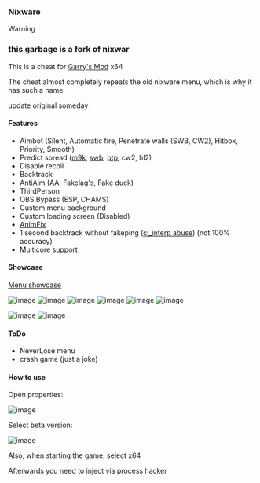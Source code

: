 ### Nixware

> [!WARNING]
> ### this garbage is a fork of nixwar

This is a cheat for [Garry's Mod](https://store.steampowered.com/app/4000/Garrys_Mod/) x64

The cheat almost completely repeats the old nixware menu, which is why it has such a name

update original someday 

#### Features
- Aimbot (Silent, Automatic fire, Penetrate walls (SWB, CW2), Hitbox, Priority, Smooth)
- Predict spread ([m9k](https://steamcommunity.com/sharedfiles/filedetails/?id=128089118), [swb](https://steamcommunity.com/sharedfiles/filedetails/?id=2279720120), [ptp](https://steamcommunity.com/sharedfiles/filedetails/?id=187933083), cw2, hl2)
- Disable recoil
- Backtrack
- AntiAim (AA, Fakelag's, Fake duck)
- ThirdPerson
- OBS Bypass (ESP, CHAMS)
- Custom menu background
- Custom loading screen (Disabled)
- [AnimFix](https://www.unknowncheats.me/forum/garry-s-mod/502883-animfix-fake-chams.html)
- 1 second backtrack without fakeping ([cl_interp abuse](https://www.unknowncheats.me/forum/garry-s-mod/414371-cl_interp-abuse-1-backtrack-fakeping.html)) (not 100% accuracy)
- Multicore support 

#### Showcase
[Menu showcase](https://pa1n-dev.github.io/nixware/showcase/)

![image](https://github.com/pa1n-dev/nixware_x64/assets/74207477/d3606d10-8edf-4768-9d2c-2c6cc906e495)
![image](https://github.com/pa1n-dev/nixware_x64/assets/74207477/db8fd692-8956-4e40-a9be-4b491b016c48)
![image](https://github.com/pa1n-dev/nixware_x64/assets/74207477/8efc2bac-57a3-4451-b233-4081164448d3)
![image](https://github.com/pa1n-dev/nixware_x64/assets/74207477/faf3ca0d-8645-413f-a742-3287f38af4ea)
![image](https://github.com/pa1n-dev/nixware_x64/assets/74207477/ab47a4be-7e3a-44bf-a056-5141d8268204)
![image](https://github.com/pa1n-dev/nixware_x64/assets/74207477/487fe5f0-e772-4c40-93c0-b6c6714016c6)

![image](https://github.com/pa1n-dev/nixware_x64/assets/74207477/fe282ba0-d4d1-471a-ba26-c46902a71ba1)
![image](https://github.com/pa1n-dev/nixware_x64/assets/74207477/c21beff3-5d31-45c7-a8ca-fafbeb5318a3)

#### ToDo
- NeverLose menu
- crash game (just a joke)

#### How to use
Open properties: 

![image](https://github.com/pa1n-dev/nixware_x64/assets/74207477/fc20776e-2fd9-4b0c-a078-193f379b92dd)

Select beta version:

![image](https://github.com/pa1n-dev/nixware_x64/assets/74207477/e26b3f7f-0723-40be-8e45-cdf56df507b6)

Also, when starting the game, select x64

Afterwards you need to inject via process hacker
